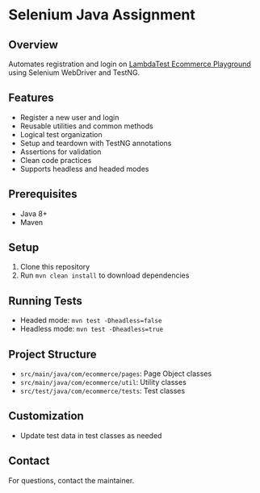 # Selenium Java Assignment

## Overview
Automates registration and login on [LambdaTest Ecommerce Playground](https://ecommerce-playground.lambdatest.io/index.php) using Selenium WebDriver and TestNG.

## Features
- Register a new user and login
- Reusable utilities and common methods
- Logical test organization
- Setup and teardown with TestNG annotations
- Assertions for validation
- Clean code practices
- Supports headless and headed modes

## Prerequisites
- Java 8+
- Maven

## Setup
1. Clone this repository
2. Run `mvn clean install` to download dependencies

## Running Tests
- Headed mode: `mvn test -Dheadless=false`
- Headless mode: `mvn test -Dheadless=true`

## Project Structure
- `src/main/java/com/ecommerce/pages`: Page Object classes
- `src/main/java/com/ecommerce/util`: Utility classes
- `src/test/java/com/ecommerce/tests`: Test classes

## Customization
- Update test data in test classes as needed

## Contact
For questions, contact the maintainer.
